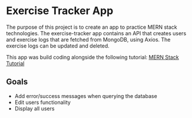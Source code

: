 <h1>Exercise Tracker App</h1>

The purpose of this project is to create an app to practice MERN stack technologies. The exercise-tracker app contains an API that creates users and exercise logs that are fetched from MongoDB, using Axios. The exercise logs can be updated and deleted.  

This app was build coding alongside the following tutorial:
<a href="https://www.youtube.com/watch?v=7CqJlxBYj-M&t=2134s" target="_blank" >MERN Stack Tutorial</a>

<h2>Goals</h2>

<ul>
  <li>Add error/success messages when querying the database</li>
  <li>Edit users functionality</li>
  <li>Display all users</li>
</ul>
